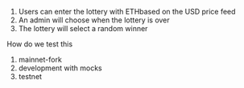 1. Users can enter the lottery with ETHbased on the USD price feed
2. An admin will choose when the lottery is over 
3. The lottery will select a random winner

How do we test this

1. mainnet-fork
2. development with mocks
3. testnet